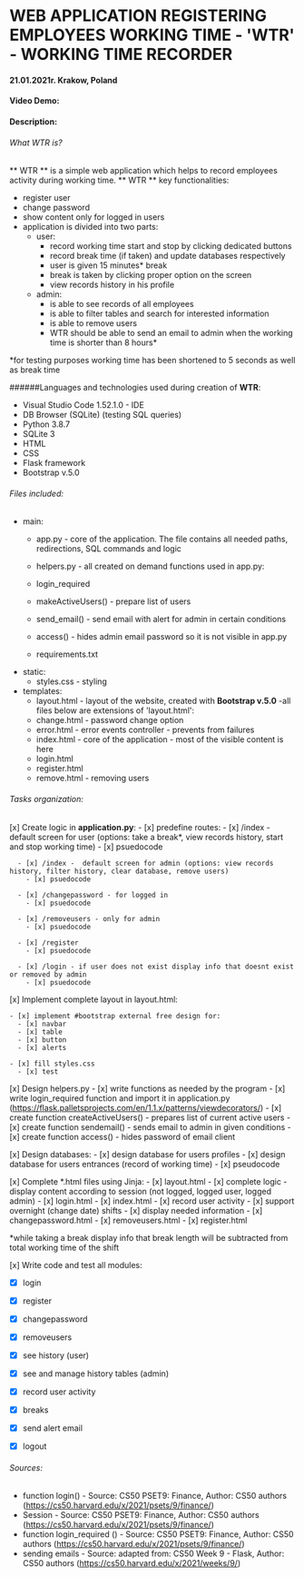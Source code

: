 # WEB APPLICATION REGISTERING EMPLOYEES WORKING TIME - **'WTR' - WORKING TIME RECORDER** 		
#### 21.01.2021r. Krakow, Poland

#### Video Demo: <URL HERE>
#### Description:

###### What WTR is?
** WTR ** is a simple web application which helps to record employees activity during working time. 
** WTR ** key functionalities:
 - register user
 - change password
 - show content only for logged in users
 - application is divided into two parts: 
   - user:
     - record working time start and stop by clicking dedicated buttons
     - record break time (if taken) and update databases respectively
     - user is given 15 minutes* break 
     - break is taken by clicking proper option on the screen
     - view records history in his profile 
   - admin:
     - is able to see records of all employees
     - is able to filter tables and search for interested information 
     - is able to remove users 
     - WTR should be able to send an email to admin when the working time is shorter than 8 hours*


*for testing purposes working time has been shortened to 5 seconds as well as break time     

######Languages and technologies used during creation of **WTR**: 

 - Visual Studio Code 1.52.1.0 - IDE
 - DB Browser (SQLite) (testing SQL queries)
 - Python 3.8.7
 - SQLite 3
 - HTML
 - CSS
 - Flask framework
 - Bootstrap v.5.0

###### Files included: 
 - main:
   - app.py - core of the application. The file contains
     all needed paths, redirections, SQL commands and logic 
   - helpers.py - all created on demand functions used in app.py:
	- login_required 
	- makeActiveUsers() - prepare list of users
	- send_email()  - send email with alert for admin in certain conditions
	- access() - hides admin email password so it is not visible in app.py

   - requirements.txt 
 - static:
   - styles.css - styling
 - templates:
   - layout.html - layout of the website, created with **Bootstrap v.5.0**
     -all files below are extensions of 'layout.html':
   	- change.html - password change option
   	- error.html - error events controller - prevents from failures
   	- index.html - core of the application - most of the visible content is here
   	- login.html
   	- register.html 
   	- remove.html - removing users

###### Tasks organization:

 [x] Create logic in **application.py**:
	- [x] predefine routes:
	  - [x] /index - default screen for user (options: take a break*, view records history, start and stop working time)
	    - [x] psuedocode

	  - [x] /index -  default screen for admin (options: view records history, filter history, clear database, remove users)
	    - [x] psuedocode

	  - [x] /changepassword - for logged in
	    - [x] psuedocode 

	  - [x] /removeusers - only for admin
	    - [x] psuedocode

	  - [x] /register 
	    - [x] psuedocode

	  - [x] /login - if user does not exist display info that doesnt exist or removed by admin
	    - [x] psuedocode

 [x] Implement complete layout in layout.html:
		
	- [x] implement #bootstrap external free design for:
	  - [x] navbar
	  - [x] table
	  - [x] button
	  - [x] alerts

	- [x] fill styles.css
	  - [x] test

[x] Design helpers.py 
	- [x] write functions as needed by the program
	  - [x] write login_required function and import it in application.py (https://flask.palletsprojects.com/en/1.1.x/patterns/viewdecorators/)
	  - [x] create function createActiveUsers() - prepares list of current active users
	  - [x] create function sendemail() - sends email to admin in given conditions
	  - [x] create function access() - hides password of email client

[x] Design databases:
	- [x] design database for users profiles
	- [x] design database for users entrances (record of working time)
	  - [x] pseudocode

[x] Complete *.html files using Jinja:
	- [x] layout.html
	  - [x] complete logic - display content according to session (not logged, logged user, logged admin)
	- [x] login.html
	- [x] index.html
	  - [x] record user activity
	  - [x] support overnight (change date) shifts
	  - [x] display needed information
	- [x] changepassword.html
	- [x] removeusers.html
	- [x] register.html

*while taking a break display info that break length will be subtracted from total working time of the shift 

[x] Write code and test all modules:
 - [x] login
 - [x] register
 - [x] changepassword
 - [x] removeusers
 - [x] see history (user)
 - [x] see and manage history tables (admin)
 - [x] record user activity
 - [x] breaks
 - [x] send alert email
 - [x] logout


###### Sources: 
 - function login() - Source: CS50 PSET9: Finance, Author: CS50 authors (https://cs50.harvard.edu/x/2021/psets/9/finance/)
 - Session - Source: CS50 PSET9: Finance, Author: CS50 authors (https://cs50.harvard.edu/x/2021/psets/9/finance/)
 - function login_required () - Source: CS50 PSET9: Finance, Author: CS50 authors (https://cs50.harvard.edu/x/2021/psets/9/finance/)
 - sending emails - Source: adapted from: CS50 Week 9 - Flask, Author: CS50 authors (https://cs50.harvard.edu/x/2021/weeks/9/)
